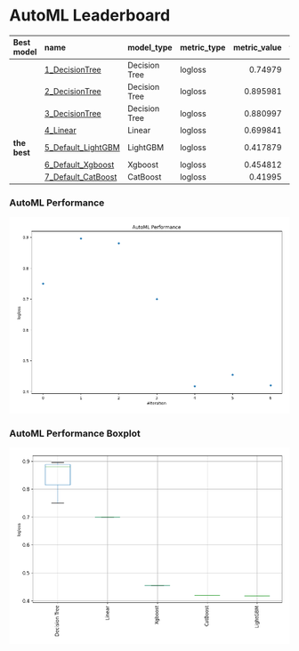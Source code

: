 # AutoML Leaderboard

| Best model   | name                                               | model_type    | metric_type   |   metric_value |   train_time |
|:-------------|:---------------------------------------------------|:--------------|:--------------|---------------:|-------------:|
|              | [1_DecisionTree](1_DecisionTree/README.md)         | Decision Tree | logloss       |       0.74979  |         1.33 |
|              | [2_DecisionTree](2_DecisionTree/README.md)         | Decision Tree | logloss       |       0.895981 |         1.17 |
|              | [3_DecisionTree](3_DecisionTree/README.md)         | Decision Tree | logloss       |       0.880997 |         1.18 |
|              | [4_Linear](4_Linear/README.md)                     | Linear        | logloss       |       0.699841 |         4.05 |
| **the best** | [5_Default_LightGBM](5_Default_LightGBM/README.md) | LightGBM      | logloss       |       0.417879 |         6.31 |
|              | [6_Default_Xgboost](6_Default_Xgboost/README.md)   | Xgboost       | logloss       |       0.454812 |         8.78 |
|              | [7_Default_CatBoost](7_Default_CatBoost/README.md) | CatBoost      | logloss       |       0.41995  |        13.7  |

### AutoML Performance
![AutoML Performance](ldb_performance.png)

### AutoML Performance Boxplot
![AutoML Performance Boxplot](ldb_performance_boxplot.png)
